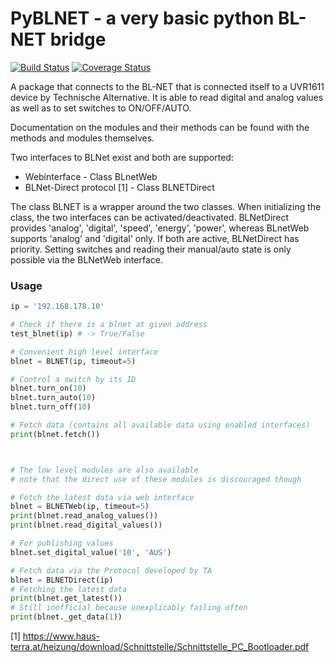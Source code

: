 # PyBLNET - a very basic python BL-NET bridge
[![Build Status](https://travis-ci.com/nielstron/pyblnet.svg?branch=master)](https://travis-ci.com/nielstron/pyblnet)
[![Coverage Status](https://coveralls.io/repos/github/nielstron/pyblnet/badge.svg?branch=master)](https://coveralls.io/github/nielstron/pyblnet?branch=master)

A package that connects to the BL-NET that is connected itself to a UVR1611 device by Technische Alternative. 
It is able to read digital and analog values as well as to set switches to ON/OFF/AUTO.

Documentation on the modules and their methods can be found with the methods and modules themselves.

Two interfaces to BLNet exist and both are supported:
- Webinterface  - Class BLnetWeb
- BLNet-Direct protocol [1] - Class BLNETDirect

The class BLNET is a wrapper around the two classes. When initializing the class, the two interfaces can be activated/deactivated. 
BLNetDirect provides 'analog', 'digital',  'speed', 'energy', 'power', whereas BLnetWeb supports 'analog' and 'digital' only.
If both are active, BLNetDirect has priority.
Setting switches and reading their manual/auto state is only possible via the BLNetWeb interface.

### Usage

```python
ip = '192.168.178.10'

# Check if there is a blnet at given address
test_blnet(ip) # -> True/False

# Convenient high level interface
blnet = BLNET(ip, timeout=5)

# Control a switch by its ID
blnet.turn_on(10)
blnet.turn_auto(10)
blnet.turn_off(10)

# Fetch data (contains all available data using enabled interfaces)
print(blnet.fetch())



# The low level modules are also available
# note that the direct use of these modules is discouraged though

# Fetch the latest data via web interface
blnet = BLNETWeb(ip, timeout=5)
print(blnet.read_analog_values())
print(blnet.read_digital_values())

# For publishing values
blnet.set_digital_value('10', 'AUS')

# Fetch data via the Protocol developed by TA
blnet = BLNETDirect(ip)
# Fetching the latest data
print(blnet.get_latest())
# Still inofficial because unexplicably failing often
print(blnet._get_data(1))
```


[1] https://www.haus-terra.at/heizung/download/Schnittstelle/Schnittstelle_PC_Bootloader.pdf
